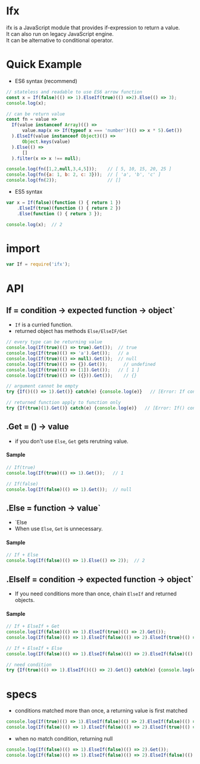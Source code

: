 # Ifx

ifx is a JavaScript module that provides if-expression to return a value.   
It can also run on legacy JavaScript engine.   
It can be alternative to conditional operator.  

# Quick Example

- ES6 syntax (recommend)

```js
// stateless and readable to use ES6 arrow function
const x = If(false)(() => 1).ElseIf(true)(() =>2).Else(() => 3);  
console.log(x);
```

```js
// can be return value
const fn = value =>
  If(value instanceof Array)(() =>
      value.map(x => If(typeof x === 'number')(() => x * 5).Get())
  ).ElseIf(value instanceof Object)(() =>
      Object.keys(value)
  ).Else(() =>
      []
  ).filter(x => x !== null);

console.log(fn([1,2,null,3,4,5]));    // [ 5, 10, 15, 20, 25 ]
console.log(fn({a: 1, b: 2, c: 3}));  // [ 'a', 'b', 'c' ]
console.log(fn(2));                   // []
```

- ES5 syntax

```js
var x = If(false)(function () { return 1 })
    .ElseIf(true)(function () { return 2 })
    .Else(function () { return 3 });

console.log(x);  // 2
```

# import  

```js
var If = require('ifx');
```

# API
## If = condition -> expected function -> object`

- `If` is a curried function.
- returned object has methods `Else/ElseIF/Get`

```js
// every type can be returning value
console.log(If(true)(() => true).Get());  // true
console.log(If(true)(() => 'a').Get());   // a
console.log(If(true)(() => null).Get());  // null
console.log(If(true)(() => {}).Get());      // undefined
console.log(If(true)(() => [1]).Get());   // [ 1 ]
console.log(If(true)(() => ({})).Get());    // {}

// argument cannot be empty
try {If()(() => 1).Get()} catch(e) {console.log(e)}   // [Error: If connot be applied to an empty value]

// returned function apply to function only
try {If(true)(1).Get()} catch(e) {console.log(e)}   // [Error: If() con be applied to a function only]
```

## .Get = () -> value

- if you don't use `Else`, `Get` gets rerutning value.

#### Sample

```js
// If(true)
console.log(If(true)(() => 1).Get());   // 1

// If(false)
console.log(If(false)(() => 1).Get());  // null
```

## .Else = function -> value`

-  `Else
- When use `Else`, `Get` is unnecessary.

#### Sample

```js
// If + Else
console.log(If(false)(() => 1).Else(() => 2));  // 2
```

## .ElseIf = condition -> expected function -> object`

- If you need conditions more than once,  chain `ElseIf` and returned objects.

#### Sample

```js
// If + ElseIf + Get
console.log(If(false)(() => 1).ElseIf(true)(() => 2).Get());                        // 2
console.log(If(false)(() => 1).ElseIf(false)(() => 2).ElseIf(true)(() => 3).Get()); // 3

// If + ElseIf + Else
console.log(If(false)(() => 1).ElseIf(false)(() => 2).ElseIf(false)(() => 3).Else(() => 4));  // 4

// need condition
try {If(true)(() => 1).ElseIf()(() => 2).Get()} catch(e) {console.log(e)}  // [Error: ElseIf connot be applied to an empty value]
```

# specs

- conditions matched more than once, a returning value is first matched

```js
console.log(If(true)(() => 1).ElseIf(false)(() => 2).ElseIf(false)(() => 3).Else(() => 4)); // 1
console.log(If(false)(() => 1).ElseIf(false)(() => 2).ElseIf(true)(() => 3).Get());         // 3
```

- when no match condition, returning null

```js
console.log(If(false)(() => 1).ElseIf(false)(() => 2).Get());                        // null
console.log(If(false)(() => 1).ElseIf(false)(() => 2).ElseIf(false)(() => 3).Get()); // null
```
